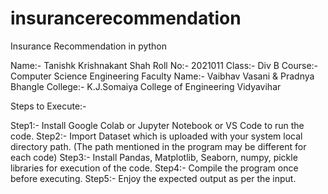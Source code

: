 # insurancerecommendation
Insurance Recommendation in python 


Name:- Tanishk Krishnakant Shah
Roll No:- 2021011
Class:-  Div B
Course:- Computer Science Engineering
Faculty Name:- Vaibhav Vasani & Pradnya Bhangle
College:- K.J.Somaiya College of Engineering Vidyavihar


Steps to Execute:-

Step1:- Install Google Colab or Jupyter Notebook or VS Code to run the code.
Step2:- Import Dataset which is uploaded with your system local directory path. (The path mentioned in the program may be different for each code)
Step3:- Install Pandas, Matplotlib, Seaborn, numpy, pickle libraries for execution of the code.
Step4:- Compile the program once before executing.
Step5:- Enjoy the expected output as per the input.

